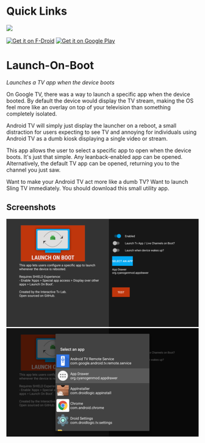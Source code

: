 # Quick Links
<img src='https://raw.githubusercontent.com/ITVlab/Launch-On-Boot/master/promo/banner2.png' />

[<img src="https://fdroid.gitlab.io/artwork/badge/get-it-on.png"
     alt="Get it on F-Droid"
     height="80">](https://f-droid.org/packages/news.androidtv.launchonboot/)
[<img src="https://play.google.com/intl/en_us/badges/images/generic/en-play-badge.png"
     alt="Get it on Google Play"
     height="80">](https://play.google.com/store/apps/details?id=news.androidtv.launchonboot)

# Launch-On-Boot
_Launches a TV app when the device boots_

On Google TV, there was a way to launch a specific app when the device booted. By default the device would display the TV stream, making the OS feel more like an overlay on top of your television than something completely isolated.

Android TV will simply just display the launcher on a reboot, a small distraction for users expecting to see TV and annoying for individuals using Android TV as a dumb kiosk displaying a single video or stream.

This app allows the user to select a specific app to open when the device boots. It's just that simple. Any leanback-enabled app can be opened. Alternatively, the default TV app can be opened, returning you to the channel you just saw.

Want to make your Android TV act more like a dumb TV? Want to launch Sling TV immediately. You should download this small utility app.

## Screenshots
<img src='promo/LaunchOnBoot-1.png' />

<img src='promo/LaunchOnBoot-2.png' />
